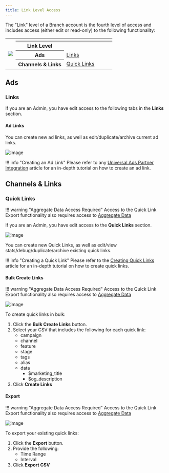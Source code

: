 ```yaml
---
title: Link Level Access
---
```

The <notranslate>"Link"</notranslate> level of a Branch account is the fourth level of access and includes access (either edit or read-only) to the following functionality:

<table>
  <tr>
    <th rowspan="5"><img src="/images/pages/dashboard/access-levels/org-level-nav.png"></th>
  </tr>
	<tr>
		<th></th>
		<th></th>
		<th></th>
		<th></th>
    <th></th>
	</tr>
	<tr>
		<th><b>Link Level</b></th>
		<th></th>
		<th></th>
		<th></th>
    <th></th>
	</tr>
  <tr>
		<th><b>Ads</b></th>
		<td><a href="/dashboard/link-level-access/#links">Links</a></td>
		<td></td>
		<td></td>
    <td></td>
	</tr>
	<tr>
		<th><b>Channels & Links</b></th>
		<td><a href="/dashboard/link-level-access/#quick-links">Quick Links</a></td>
    <td></td>
		<td></td>
    <td></td>
  </tr>
</table>

## Ads

### Links

If you are an Admin, you have edit access to the following tabs in the <notranslate>**Links**</notranslate> section.

#### Ad Links

You can create new ad links, as well as edit/duplicate/archive current ad links.

![image](/images/pages/dashboard/access-levels/link-ad-links.png)

!!! info "Creating an Ad Link"
	Please refer to any [Universal Ads Partner Integration](/deep-linked-ads/1plusads-mobile-tracking/#create-an-ad-link) article for an in-depth tutorial on how to create an ad link.

## Channels & Links

### Quick Links

!!! warning "Aggregate Data Access Required"
	Access to the Quick Link Export functionality also requires access to [Aggregate Data](aggregate-data-access.md)

If you are an Admin, you have edit access to the <notranslate>**Quick Links**</notranslate> section.

![image](/images/pages/dashboard/access-levels/link-quick-links.png)

You can create new Quick Links, as well as edit/view stats/debug/duplicate/archive existing quick links.

!!! info "Creating a Quick Link"
	Please refer to the [Creating Quick Links](/links/quick-links/) article for an in-depth tutorial on how to create quick links.

#### Bulk Create Links

!!! warning "Aggregate Data Access Required"
	Access to the Quick Link Export functionality also requires access to [Aggregate Data](aggregate-data-access.md)

![image](/images/pages/dashboard/access-levels/link-bulk-create.png)

To create quick links in bulk:

1. Click the <notranslate>**Bulk Create Links**</notranslate> button.
1. Select your CSV that includes the following for each quick link:
	- campaign
	- channel
	- feature
	- stage
	- tags
	- alias
	- data
		- $marketing_title
		- $og_description
1.  Click <notranslate>**Create Links**</notranslate>

#### Export

!!! warning "Aggregate Data Access Required"
	Access to the Quick Link Export functionality also requires access to [Aggregate Data](aggregate-data-access.md)

![image](/images/pages/dashboard/access-levels/link-export-csv.png)

To export your existing quick links:

1. Click the <notranslate>**Export**</notranslate> button.
1. Provide the following:
	- Time Range
	- Interval
1. Click <notranslate>**Export CSV**</notranslate>
